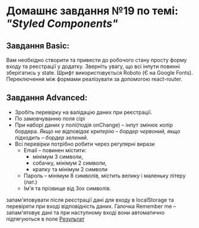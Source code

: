 # Домашнє завдання №19 по темі: *"Styled Components"*

## Завдання Basic:
Вам необхідно створити та привести до робочого стану просту форму входу та реєстрації у додатку.
Зверніть увагу, що всі інпути повинні зберігатись у state.
Шрифт використовується Roboto (Є на Google Fonts).
Переключення між формами реалізувати за допомогою react-router.

## Завдання Advanced:
- Зробіть перевірку на валідацію даних при реєстрації.
- По замовчуванню поля сірі
- При наборі даних у полі(подія onChange) – інпут змінює колір бордера. *Якщо не відповідає критерію – бордер червоний, якщо підходить – бордер зелений*.
- Всі перевірки потрібно робити через регулярні вирази
    - Email – повинен містити: 
      - мінімум 3 символи, 
      - собачку, мінімум 2 символи, 
      - крапку та мінімум 2 символи
    - Пароль – мінімум 8 символів, містить велику і маленьку літеру (лат.)
    - Ім'я та прізвище від 3ох символів.

запам'ятовувати після реєстрації дані для входу в localStorage та перевіряти при вході відповідність даних.
Галочка Remember me – запам'ятовує дані та при наступному вході вони автоматично підтягуються в поле
[Результат](https://danadovzh.github.io/React-Styled-Components/)
